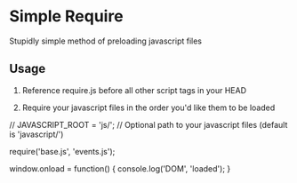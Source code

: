 Simple Require
==============

Stupidly simple method of preloading javascript files

Usage
-----

1. Reference require.js before all other script tags in your HEAD

  <!DOCTYPE html>
  <html>
  <head>
    <title>Simple Require</title>
    <script type="text/javascript" src="js/vendor/require.js"></script>
    <script type="text/javascript" src="js/app.js"></script>
  </head>
  <body>

  </body>
  </html>

2. Require your javascript files in the order you'd like them to be loaded

  // JAVASCRIPT_ROOT = 'js/'; // Optional path to your javascript files (default is 'javascript/')

  require('base.js', 'events.js');

  window.onload = function() {
    console.log('DOM', 'loaded');
  }